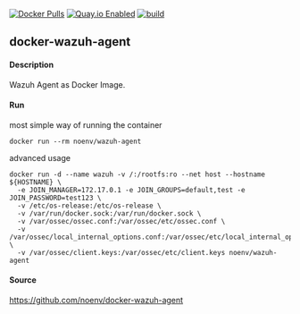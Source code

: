 [![Docker Pulls](https://badgen.net/docker/pulls/noenv/wazuh-agent)](https://hub.docker.com/r/noenv/wazuh-agent)
[![Quay.io Enabled](https://badgen.net/badge/quay%20pulls/enabled/green)](https://quay.io/repository/noenv/wazuh-agent)
[![build](https://github.com/NoEnv/docker-wazuh-agent/actions/workflows/build.yml/badge.svg)](https://github.com/NoEnv/docker-wazuh-agent/actions/workflows/build.yml)

## docker-wazuh-agent

#### Description

Wazuh Agent as Docker Image.

#### Run

most simple way of running the container

    docker run --rm noenv/wazuh-agent

advanced usage

    docker run -d --name wazuh -v /:/rootfs:ro --net host --hostname ${HOSTNAME} \
      -e JOIN_MANAGER=172.17.0.1 -e JOIN_GROUPS=default,test -e JOIN_PASSWORD=test123 \
      -v /etc/os-release:/etc/os-release \
      -v /var/run/docker.sock:/var/run/docker.sock \
      -v /var/ossec/ossec.conf:/var/ossec/etc/ossec.conf \
      -v /var/ossec/local_internal_options.conf:/var/ossec/etc/local_internal_options.conf \
      -v /var/ossec/client.keys:/var/ossec/etc/client.keys noenv/wazuh-agent

#### Source

https://github.com/noenv/docker-wazuh-agent
